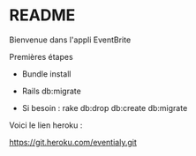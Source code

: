 # README
Bienvenue dans l'appli EventBrite

Premières étapes

* Bundle install

* Rails db:migrate

* Si besoin : rake db:drop db:create db:migrate

Voici le lien heroku :

https://git.heroku.com/eventialy.git

